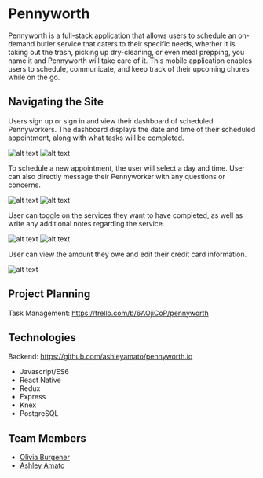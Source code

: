 # Pennyworth

Pennyworth is a full-stack application that allows users to schedule an on-demand butler service that caters to their specific needs, whether it is taking out the trash, picking up dry-cleaning, or even meal prepping, you name it and Pennyworth will take care of it. This mobile application enables users to schedule, communicate, and keep track of their upcoming chores while on the go.

## Navigating the Site

Users sign up or sign in and view their dashboard of scheduled Pennyworkers. The dashboard displays the date and time of their scheduled appointment, along with what tasks will be completed.

![alt text](img/login.png) ![alt text](img/schedule.png)

To schedule a new appointment, the user will select a day and time. User can also directly message their Pennyworker with any questions or concerns.

![alt text](img/datePicker.png) ![alt text](img/messaging.png)

User can toggle on the services they want to have completed, as well as write any additional notes regarding the service.

![alt text](img/togglePage.png) ![alt text](img/notes.png)

User can view the amount they owe and edit their credit card information.

![alt text](img/payment.png)

## Project Planning

Task Management: https://trello.com/b/6AOjiCoP/pennyworth

## Technologies

Backend: https://github.com/ashleyamato/pennyworth.io

* Javascript/ES6
* React Native
* Redux
* Express
* Knex
* PostgreSQL

## Team Members
* [Olivia Burgener](https://github.com/oaburgener)
* [Ashley Amato](https://github.com/ashleyamato)
